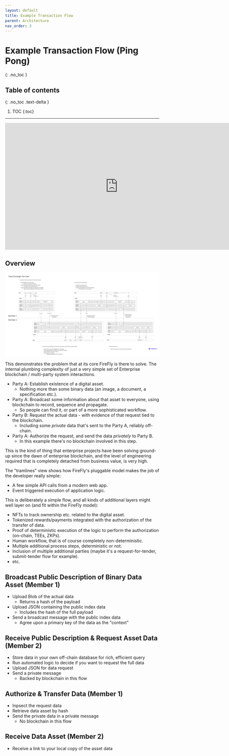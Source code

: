 ```yaml
---
layout: default
title: Example Transaction Flow
parent: Architecture
nav_order: 3
---
```


# Example Transaction Flow (Ping Pong)
{: .no_toc }

## Table of contents
{: .no_toc .text-delta }

1. TOC
{:toc}

---

<iframe width="736" height="414" src="https://www.youtube.com/embed/6Zp5YxdNRZw" title="YouTube video player" frameborder="0" allow="accelerometer; autoplay; clipboard-write; encrypted-media; gyroscope; picture-in-picture" allowfullscreen></iframe>

## Overview 

[![Simple Ping Pong Tx Flow](../images/ping_pong.svg "Simple Ping Pong Tx Flow")](../images/ping_pong.svg)

This demonstrates the problem that at its core FireFly is there to solve. The internal plumbing complexity of just a very simple set of Enterprise blockchain / multi-party system interactions.

- Party A: Establish existence of a digital asset.
  - Nothing more than some binary data (an image, a document, a specification etc.).
- Party A: Broadcast some information about that asset to everyone, using blockchain to record, sequence and propagate.
  - So people can find it, or part of a more sophisticated workflow.
- Party B: Request the actual data - with evidence of that request tied to the blockchain.
  - Including some *private* data that's sent to the Party A, reliably off-chain.
- Party A: Authorize the request, and send the data *privately* to Party B.
  - In this example there's no blockchain involved in this step.

This is the kind of thing that enterprise projects have been solving ground-up since the dawn of enterprise blockchain, and the level of engineering required that is completely detached from business value, is very high.

The "tramlines" view shows how FireFly's pluggable model makes the job of the developer really simple:
- A few simple API calls from a modern web app.
- Event triggered execution of application logic.

This is deliberately a simple flow, and all kinds of additional layers might well layer on (and fit within the FireFly model):
- NFTs to track ownership etc. related to the digital asset.
- Tokenized rewards/payments integrated with the authorization of the transfer of data.
- Proof of deterministic execution of the logic to perform the authorization (on-chain, TEEs, ZKPs).
- Human workflow, that is of course completely non-deterministic.
- Multiple additional process steps, deterministic or not.
- Inclusion of multiple additional parties (maybe it's a request-for-tender, submit-tender flow for example).
- etc. 

## Broadcast Public Description of Binary Data Asset (Member 1)

- Upload Blob of the actual data
  - Returns a hash of the payload
- Upload JSON containing the public index data 
  - Includes the hash of the full payload
- Send a broadcast message with the public index data
  - Agree upon a primary key of the data as the "context"

## Receive Public Description & Request Asset Data (Member 2)

- Store data in your own off-chain database for rich, efficient query
- Run automated logic to decide if you want to request the full data
- Upload JSON for data request
- Send a private message
  - Backed by blockchain in this flow

## Authorize & Transfer Data (Member 1)

- Inpsect the request data
- Retrieve data asset by hash
- Send the private data in a private message
  - No blockchain in this flow

## Receive Data Asset (Member 2)

- Receive a link to your local copy of the asset data
